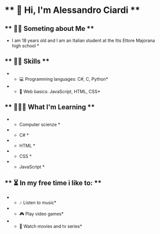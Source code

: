 # ** 👋 Hi, I'm Alessandro Ciardi **

## ** 🙋‍♂️ Someting about Me **
* I am 18 years old and I am an Italian student at the Itis Ettore Majorana high school *

## ** 👨‍💻 Skills **
- * 💻 Programming languages: C#, C, Python*
- * 📄 Web basics: JavaScript, HTML, CSS*

## ** 👨‍🎓🌐 What I'm Learning **
- * Computer scienze *
- * C# *
- * HTML *
- * CSS *
- * JavaScript *

## ** ⏳ In my free time i like to: **
- * 🎶 Listen to music*
- * 🎮 Play video games*
- * 🍿 Watch movies and tv series*

